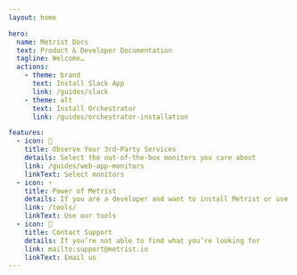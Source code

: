 ```yaml
---
layout: home

hero:
  name: Metrist Docs
  text: Product & Developer Documentation
  tagline: Welcome…
  actions:
    - theme: brand
      text: Install Slack App
      link: /guides/slack
    - theme: alt
      text: Install Orchestrator
      link: /guides/orchestrator-installation

features:
  - icon: 🔭
    title: Observe Your 3rd-Party Services
    details: Select the out-of-the-box monitors you care about
    link: /guides/web-app-monitors
    linkText: Select monitors
  - icon: ⚡️
    title: Power of Metrist
    details: If you are a developer and want to install Metrist or use our tools and API
    link: /tools/
    linkText: Use our tools
  - icon: 📨
    title: Contact Support
    details: If you’re not able to find what you’re looking for
    link: mailto:support@metrist.io
    linkText: Email us
---
```

